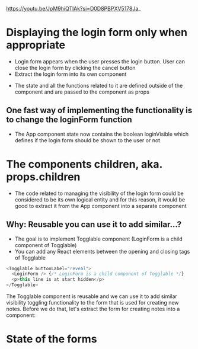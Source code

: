 https://youtu.be/JpM9hiQTlAk?si=D0D8PBPXV5178Ja_

# Displaying the login form only when appropriate
- Login form appears when the user presses the login button. User can close the login form by clicking the cancel button
- Extract the login form into its own component
<!-- - props is just an object passed to a component -->
<!-- - Destructure when you're using named props directly inside the component -->
<!--   Don’t destructure if you're treating props as a whole object -->
- The state and all the functions related to it are defined outside of the component and are passed to the component as props
## One fast way of implementing the functionality is to change the loginForm function
- The App component state now contains the boolean loginVisible
  which defines if the login form should be shown to the user or not

# The components children, aka. props.children <!-- (component inside component) -->
- The code related to managing the visibility of the login form could be considered to be its own logical entity
  and for this reason, it would be good to extract it from the App component into a separate component

<!-- - The way that the component is used is slightly different from our previous components? how -->
## Why: Reusable you can use it to add similar...?
- The goal is to implement Togglable component (LoginForm is a child component of Togglable)
- You can add any React elements between the opening and closing tags of Togglable
<!-- - The child components are the React elements defined between the opening and closing tags of a component -->
<!-- - The props.children is an empty array. If a component is defined with an automatically closing /> -->
```js
<Togglable buttonLabel="reveal">
  <LoginForm /> {/* LoginForm is a child component of Togglable */}
  <p>this line is at start hidden</p>
</Togglable>
```

The Togglable component is reusable and we can use it to add similar visibility toggling functionality to the form that is used for creating new notes.
Before we do that, let's extract the form for creating notes into a component:


# State of the forms




